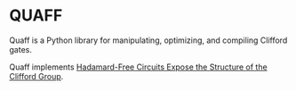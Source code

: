 # QUAFF

Quaff is a Python library for manipulating, optimizing, and compiling Clifford gates.

Quaff implements [Hadamard-Free Circuits Expose the Structure
of the Clifford
Group](https://ieeexplore.ieee.org/stamp/stamp.jsp?arnumber=9435351).